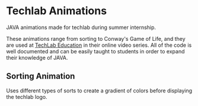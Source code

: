# Techlab Animations
JAVA animations made for techlab during summer internship.

These animations range from sorting to Conway's Game of Life, and they are used at [TechLab Education](https://techlab.education) in their online video series. All of the code is well documented and can be easily taught to students in order to expand their knowledge of JAVA.

## Sorting Animation

Uses different types of sorts to create a gradient of colors before displaying the techlab logo.

